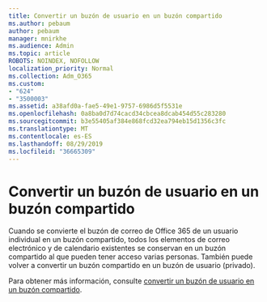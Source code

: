 ```yaml
---
title: Convertir un buzón de usuario en un buzón compartido
ms.author: pebaum
author: pebaum
manager: mnirkhe
ms.audience: Admin
ms.topic: article
ROBOTS: NOINDEX, NOFOLLOW
localization_priority: Normal
ms.collection: Adm_O365
ms.custom:
- "624"
- "3500003"
ms.assetid: a38afd0a-fae5-49e1-9757-6986d5f5531e
ms.openlocfilehash: 0a8ba0d7d74cacd34cbcea8dcab454d55c283280
ms.sourcegitcommit: b3e55405af384e868fcd32ea794eb15d1356c3fc
ms.translationtype: MT
ms.contentlocale: es-ES
ms.lasthandoff: 08/29/2019
ms.locfileid: "36665309"
---
```

# <a name="convert-a-user-mailbox-to-a-shared-mailbox"></a>Convertir un buzón de usuario en un buzón compartido

Cuando se convierte el buzón de correo de Office 365 de un usuario individual en un buzón compartido, todos los elementos de correo electrónico y de calendario existentes se conservan en un buzón compartido al que pueden tener acceso varias personas. También puede volver a convertir un buzón compartido en un buzón de usuario (privado).
  
Para obtener más información, consulte [convertir un buzón de usuario en un buzón compartido](https://docs.microsoft.com/office365/admin/email/convert-user-mailbox-to-shared-mailbox).
  